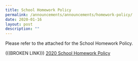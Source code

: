 ```yaml
---
title: School Homework Policy
permalink: /announcements/announcements/homework-policy/
date: 2020-01-16
layout: post
description: ""
---
```

Please refer to the attached for the School Homework Policy.

(((BROKEN LINK)))
[2020 School Homework Policy](https://riversidepri.moe.edu.sg/wp-content/uploads/2020/01/2020_School_Homework_Policy.pdf)
 


